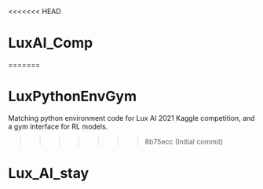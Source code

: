 <<<<<<< HEAD
# LuxAI_Comp
=======
# LuxPythonEnvGym
Matching python environment code for Lux AI 2021 Kaggle competition, and a gym interface for RL models.
>>>>>>> 8b75ecc (Initial commit)
# Lux_AI_stay
